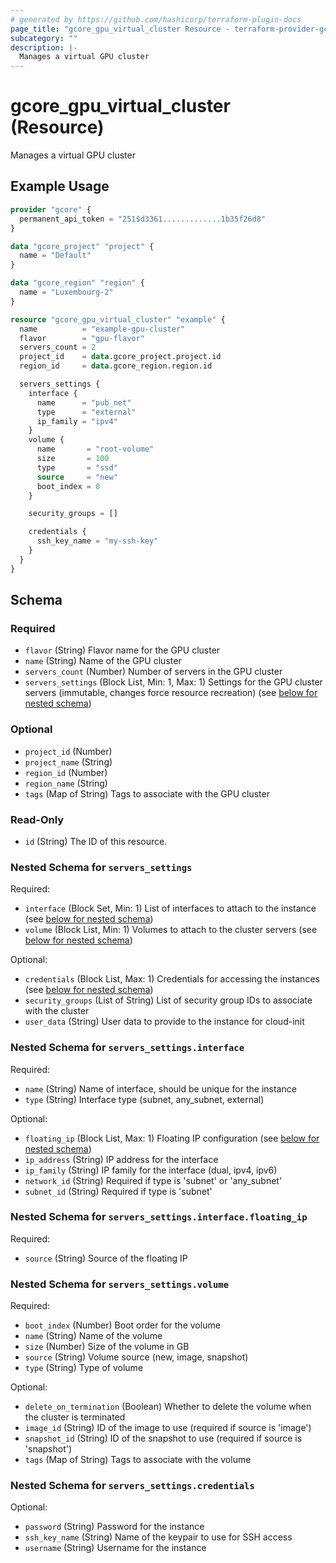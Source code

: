 ```yaml
---
# generated by https://github.com/hashicorp/terraform-plugin-docs
page_title: "gcore_gpu_virtual_cluster Resource - terraform-provider-gcore"
subcategory: ""
description: |-
  Manages a virtual GPU cluster
---
```


# gcore_gpu_virtual_cluster (Resource)

Manages a virtual GPU cluster

## Example Usage

```terraform
provider "gcore" {
  permanent_api_token = "251$d3361.............1b35f26d8"
}

data "gcore_project" "project" {
  name = "Default"
}

data "gcore_region" "region" {
  name = "Luxembourg-2"
}

resource "gcore_gpu_virtual_cluster" "example" {
  name          = "example-gpu-cluster"
  flavor        = "gpu-flavor"
  servers_count = 2
  project_id    = data.gcore_project.project.id
  region_id     = data.gcore_region.region.id

  servers_settings {
    interface {
      name      = "pub_net"
      type      = "external"
      ip_family = "ipv4"
    }
    volume {
      name       = "root-volume"
      size       = 100
      type       = "ssd"
      source     = "new"
      boot_index = 0
    }

    security_groups = []

    credentials {
      ssh_key_name = "my-ssh-key"
    }
  }
}
```

<!-- schema generated by tfplugindocs -->
## Schema

### Required

- `flavor` (String) Flavor name for the GPU cluster
- `name` (String) Name of the GPU cluster
- `servers_count` (Number) Number of servers in the GPU cluster
- `servers_settings` (Block List, Min: 1, Max: 1) Settings for the GPU cluster servers (immutable, changes force resource recreation) (see [below for nested schema](#nestedblock--servers_settings))

### Optional

- `project_id` (Number)
- `project_name` (String)
- `region_id` (Number)
- `region_name` (String)
- `tags` (Map of String) Tags to associate with the GPU cluster

### Read-Only

- `id` (String) The ID of this resource.

<a id="nestedblock--servers_settings"></a>
### Nested Schema for `servers_settings`

Required:

- `interface` (Block Set, Min: 1) List of interfaces to attach to the instance (see [below for nested schema](#nestedblock--servers_settings--interface))
- `volume` (Block List, Min: 1) Volumes to attach to the cluster servers (see [below for nested schema](#nestedblock--servers_settings--volume))

Optional:

- `credentials` (Block List, Max: 1) Credentials for accessing the instances (see [below for nested schema](#nestedblock--servers_settings--credentials))
- `security_groups` (List of String) List of security group IDs to associate with the cluster
- `user_data` (String) User data to provide to the instance for cloud-init

<a id="nestedblock--servers_settings--interface"></a>
### Nested Schema for `servers_settings.interface`

Required:

- `name` (String) Name of interface, should be unique for the instance
- `type` (String) Interface type (subnet, any_subnet, external)

Optional:

- `floating_ip` (Block List, Max: 1) Floating IP configuration (see [below for nested schema](#nestedblock--servers_settings--interface--floating_ip))
- `ip_address` (String) IP address for the interface
- `ip_family` (String) IP family for the interface (dual, ipv4, ipv6)
- `network_id` (String) Required if type is 'subnet' or 'any_subnet'
- `subnet_id` (String) Required if type is 'subnet'

<a id="nestedblock--servers_settings--interface--floating_ip"></a>
### Nested Schema for `servers_settings.interface.floating_ip`

Required:

- `source` (String) Source of the floating IP



<a id="nestedblock--servers_settings--volume"></a>
### Nested Schema for `servers_settings.volume`

Required:

- `boot_index` (Number) Boot order for the volume
- `name` (String) Name of the volume
- `size` (Number) Size of the volume in GB
- `source` (String) Volume source (new, image, snapshot)
- `type` (String) Type of volume

Optional:

- `delete_on_termination` (Boolean) Whether to delete the volume when the cluster is terminated
- `image_id` (String) ID of the image to use (required if source is 'image')
- `snapshot_id` (String) ID of the snapshot to use (required if source is 'snapshot')
- `tags` (Map of String) Tags to associate with the volume


<a id="nestedblock--servers_settings--credentials"></a>
### Nested Schema for `servers_settings.credentials`

Optional:

- `password` (String) Password for the instance
- `ssh_key_name` (String) Name of the keypair to use for SSH access
- `username` (String) Username for the instance
